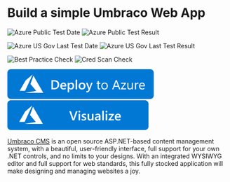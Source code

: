 # Build a simple Umbraco Web App 

![Azure Public Test Date](https://azurequickstartsservice.blob.core.windows.net/badges/umbraco-webapp-simple/PublicLastTestDate.svg)
![Azure Public Test Result](https://azurequickstartsservice.blob.core.windows.net/badges/umbraco-webapp-simple/PublicDeployment.svg)

![Azure US Gov Last Test Date](https://azurequickstartsservice.blob.core.windows.net/badges/umbraco-webapp-simple/FairfaxLastTestDate.svg)
![Azure US Gov Last Test Result](https://azurequickstartsservice.blob.core.windows.net/badges/umbraco-webapp-simple/FairfaxDeployment.svg)

![Best Practice Check](https://azurequickstartsservice.blob.core.windows.net/badges/umbraco-webapp-simple/BestPracticeResult.svg)
![Cred Scan Check](https://azurequickstartsservice.blob.core.windows.net/badges/umbraco-webapp-simple/CredScanResult.svg)

[![Deploy To Azure](https://raw.githubusercontent.com/Azure/azure-quickstart-templates/master/1-CONTRIBUTION-GUIDE/images/deploytoazure.svg?sanitize=true)](https://portal.azure.com/#create/Microsoft.Template/uri/https%3A%2F%2Fraw.githubusercontent.com%2FAzure%2Fazure-quickstart-templates%2Fmaster%2Fumbraco-webapp-simple%2Fazuredeploy.json)  [![Visualize](https://raw.githubusercontent.com/Azure/azure-quickstart-templates/master/1-CONTRIBUTION-GUIDE/images/visualizebutton.svg?sanitize=true)](http://armviz.io/#/?load=https%3A%2F%2Fraw.githubusercontent.com%2FAzure%2Fazure-quickstart-templates%2Fmaster%2Fumbraco-webapp-simple%2Fazuredeploy.json)
  

  

[Umbraco CMS](http://umbraco.org) is an open source ASP.NET-based content management system, with a beautiful, user-friendly interface, full support for your own .NET controls, and no limits to your designs. With an integrated WYSIWYG editor and full support for web standards, this fully stocked application will make designing and managing websites a joy.


